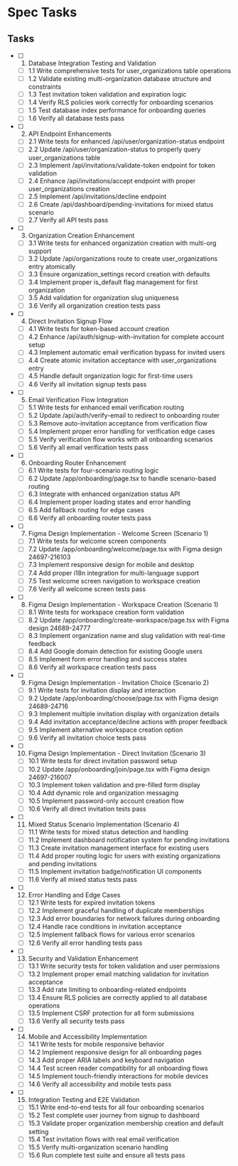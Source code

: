 # Spec Tasks

## Tasks

- [ ] 1. Database Integration Testing and Validation
  - [ ] 1.1 Write comprehensive tests for user_organizations table operations
  - [ ] 1.2 Validate existing multi-organization database structure and constraints
  - [ ] 1.3 Test invitation token validation and expiration logic
  - [ ] 1.4 Verify RLS policies work correctly for onboarding scenarios
  - [ ] 1.5 Test database index performance for onboarding queries
  - [ ] 1.6 Verify all database tests pass

- [ ] 2. API Endpoint Enhancements
  - [ ] 2.1 Write tests for enhanced /api/user/organization-status endpoint
  - [ ] 2.2 Update /api/user/organization-status to properly query user_organizations table
  - [ ] 2.3 Implement /api/invitations/validate-token endpoint for token validation
  - [ ] 2.4 Enhance /api/invitations/accept endpoint with proper user_organizations creation
  - [ ] 2.5 Implement /api/invitations/decline endpoint
  - [ ] 2.6 Create /api/dashboard/pending-invitations for mixed status scenario
  - [ ] 2.7 Verify all API tests pass

- [ ] 3. Organization Creation Enhancement
  - [ ] 3.1 Write tests for enhanced organization creation with multi-org support
  - [ ] 3.2 Update /api/organizations route to create user_organizations entry atomically
  - [ ] 3.3 Ensure organization_settings record creation with defaults
  - [ ] 3.4 Implement proper is_default flag management for first organization
  - [ ] 3.5 Add validation for organization slug uniqueness
  - [ ] 3.6 Verify all organization creation tests pass

- [ ] 4. Direct Invitation Signup Flow
  - [ ] 4.1 Write tests for token-based account creation
  - [ ] 4.2 Enhance /api/auth/signup-with-invitation for complete account setup
  - [ ] 4.3 Implement automatic email verification bypass for invited users
  - [ ] 4.4 Create atomic invitation acceptance with user_organizations entry
  - [ ] 4.5 Handle default organization logic for first-time users
  - [ ] 4.6 Verify all invitation signup tests pass

- [ ] 5. Email Verification Flow Integration
  - [ ] 5.1 Write tests for enhanced email verification routing
  - [ ] 5.2 Update /api/auth/verify-email to redirect to onboarding router
  - [ ] 5.3 Remove auto-invitation acceptance from verification flow
  - [ ] 5.4 Implement proper error handling for verification edge cases
  - [ ] 5.5 Verify verification flow works with all onboarding scenarios
  - [ ] 5.6 Verify all email verification tests pass

- [ ] 6. Onboarding Router Enhancement
  - [ ] 6.1 Write tests for four-scenario routing logic
  - [ ] 6.2 Update /app/onboarding/page.tsx to handle scenario-based routing
  - [ ] 6.3 Integrate with enhanced organization status API
  - [ ] 6.4 Implement proper loading states and error handling
  - [ ] 6.5 Add fallback routing for edge cases
  - [ ] 6.6 Verify all onboarding router tests pass

- [ ] 7. Figma Design Implementation - Welcome Screen (Scenario 1)
  - [ ] 7.1 Write tests for welcome screen components
  - [ ] 7.2 Update /app/onboarding/welcome/page.tsx with Figma design 24697-216103
  - [ ] 7.3 Implement responsive design for mobile and desktop
  - [ ] 7.4 Add proper i18n integration for multi-language support
  - [ ] 7.5 Test welcome screen navigation to workspace creation
  - [ ] 7.6 Verify all welcome screen tests pass

- [ ] 8. Figma Design Implementation - Workspace Creation (Scenario 1)
  - [ ] 8.1 Write tests for workspace creation form validation
  - [ ] 8.2 Update /app/onboarding/create-workspace/page.tsx with Figma design 24689-24777
  - [ ] 8.3 Implement organization name and slug validation with real-time feedback
  - [ ] 8.4 Add Google domain detection for existing Google users
  - [ ] 8.5 Implement form error handling and success states
  - [ ] 8.6 Verify all workspace creation tests pass

- [ ] 9. Figma Design Implementation - Invitation Choice (Scenario 2)
  - [ ] 9.1 Write tests for invitation display and interaction
  - [ ] 9.2 Update /app/onboarding/choose/page.tsx with Figma design 24689-24716
  - [ ] 9.3 Implement multiple invitation display with organization details
  - [ ] 9.4 Add invitation acceptance/decline actions with proper feedback
  - [ ] 9.5 Implement alternative workspace creation option
  - [ ] 9.6 Verify all invitation choice tests pass

- [ ] 10. Figma Design Implementation - Direct Invitation (Scenario 3)
  - [ ] 10.1 Write tests for direct invitation password setup
  - [ ] 10.2 Update /app/onboarding/join/page.tsx with Figma design 24697-216007
  - [ ] 10.3 Implement token validation and pre-filled form display
  - [ ] 10.4 Add dynamic role and organization messaging
  - [ ] 10.5 Implement password-only account creation flow
  - [ ] 10.6 Verify all direct invitation tests pass

- [ ] 11. Mixed Status Scenario Implementation (Scenario 4)
  - [ ] 11.1 Write tests for mixed status detection and handling
  - [ ] 11.2 Implement dashboard notification system for pending invitations
  - [ ] 11.3 Create invitation management interface for existing users
  - [ ] 11.4 Add proper routing logic for users with existing organizations and pending invitations
  - [ ] 11.5 Implement invitation badge/notification UI components
  - [ ] 11.6 Verify all mixed status tests pass

- [ ] 12. Error Handling and Edge Cases
  - [ ] 12.1 Write tests for expired invitation tokens
  - [ ] 12.2 Implement graceful handling of duplicate memberships
  - [ ] 12.3 Add error boundaries for network failures during onboarding
  - [ ] 12.4 Handle race conditions in invitation acceptance
  - [ ] 12.5 Implement fallback flows for various error scenarios
  - [ ] 12.6 Verify all error handling tests pass

- [ ] 13. Security and Validation Enhancement
  - [ ] 13.1 Write security tests for token validation and user permissions
  - [ ] 13.2 Implement proper email matching validation for invitation acceptance
  - [ ] 13.3 Add rate limiting to onboarding-related endpoints
  - [ ] 13.4 Ensure RLS policies are correctly applied to all database operations
  - [ ] 13.5 Implement CSRF protection for all form submissions
  - [ ] 13.6 Verify all security tests pass

- [ ] 14. Mobile and Accessibility Implementation
  - [ ] 14.1 Write tests for mobile responsive behavior
  - [ ] 14.2 Implement responsive design for all onboarding pages
  - [ ] 14.3 Add proper ARIA labels and keyboard navigation
  - [ ] 14.4 Test screen reader compatibility for all onboarding flows
  - [ ] 14.5 Implement touch-friendly interactions for mobile devices
  - [ ] 14.6 Verify all accessibility and mobile tests pass

- [ ] 15. Integration Testing and E2E Validation
  - [ ] 15.1 Write end-to-end tests for all four onboarding scenarios
  - [ ] 15.2 Test complete user journey from signup to dashboard
  - [ ] 15.3 Validate proper organization membership creation and default setting
  - [ ] 15.4 Test invitation flows with real email verification
  - [ ] 15.5 Verify multi-organization scenario handling
  - [ ] 15.6 Run complete test suite and ensure all tests pass